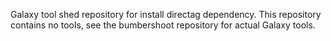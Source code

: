 Galaxy tool shed repository for install directag dependency. This
repository contains no tools, see the bumbershoot repository for
actual Galaxy tools.